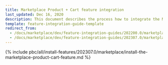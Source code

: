 ```yaml
---
title: Marketplace Product + Cart feature integration
last_updated: Dec 16, 2020
description: This document describes the process how to integrate the Marketplace Product + Cart feature into a Spryker project.
template: feature-integration-guide-template
redirect_from:
  - /docs/marketplace/dev/feature-integration-guides/202200.0/marketplace-product-cart-feature-integration.html
  - /docs/marketplace/dev/feature-integration-guides/202307.0/marketplace-product-cart-feature-integration.html
---
```


{% include pbc/all/install-features/202307.0/marketplace/install-the-marketplace-product-cart-feature.md %} <!-- To edit, see /_includes/pbc/all/install-features/202307.0/marketplace/install-the-marketplace-product-cart-feature.md -->